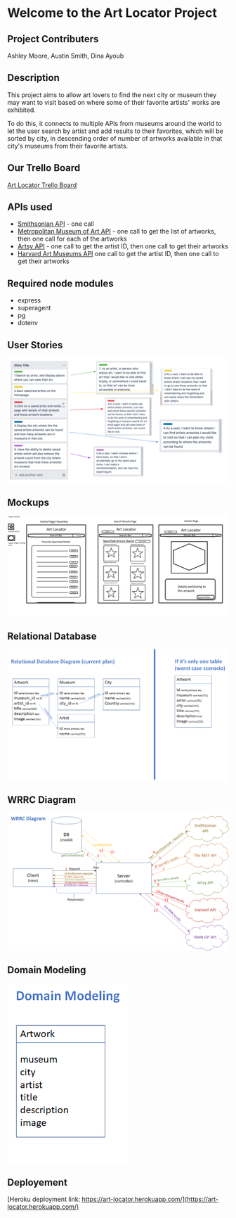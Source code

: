 # Welcome to the Art Locator Project

## Project Contributers

Ashley Moore, Austin Smith, Dina Ayoub

## Description

This project aims to allow art lovers to find the next city or museum they may want to visit based on where some of their favorite artists' works are exhibited.

To do this, it connects to multiple APIs from museums around the world to let the user search by artist and add results to their favorites, which will be sorted by city, in descending order of number of artworks available in that city's museums from their favorite artists.

## Our Trello Board

[Art Locator Trello Board](https://trello.com/b/V0owyVX9/art-locator-app)

## APIs used

* [Smithsonian API](http://edan.si.edu/openaccess/apidocs/) - one call
* [Metropolitan Museum of Art API](https://metmuseum.github.io/) - one call to get the list of artworks, then one call for each of the artworks
* [Artsy API](https://developers.artsy.net/v2) - one call to get the artist ID, then one call to get their artworks
* [Harvard Art Museums API](https://github.com/harvardartmuseums/api-docs) one call to get the artist ID, then one call to get their artworks

## Required node modules

* express
* superagent
* pg
* dotenv

## User Stories

![User Stories](public/assets/user_stories.png)

## Mockups

![Mockups](public/assets/mockups.png)

## Relational Database

![Relational Database Diagram](public/assets/Relational_database_diagram.png)

## WRRC Diagram

![Web Request Response Cycle](public/assets/WRRC_diagram.png)

## Domain Modeling

![Domain Modeling](public/assets/Domain_modeling.png)


## Deployement

[Heroku deployment link: https://art-locator.herokuapp.com/](https://art-locator.herokuapp.com/)